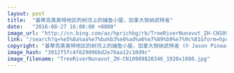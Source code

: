 ```yaml
---
layout: post
title:  "基蒂克美奥特地区的树河上的捕鱼小屋，加拿大努纳武特省"
date:   "2016-08-27 16:00:00 +0800"
image_url: "http://cn.bing.com/az/hprichbg/rb/TreeRiverNunavut_ZH-CN10909820346_1920x1080.jpg"
link: "/search?q=%e5%8a%aa%e7%ba%b3%e6%ad%a6%e7%89%b9%e7%9c%81&form=hpcapt&mkt=zh-cn"
copyright: "基蒂克美奥特地区的树河上的捕鱼小屋，加拿大努纳武特省 (© Jason Pineau/Getty Images)"
image_hash: "3912f5fc4f629096bd2e76aa12c10d9c"
image_filename: "TreeRiverNunavut_ZH-CN10909820346_1920x1080.jpg"
---
```

